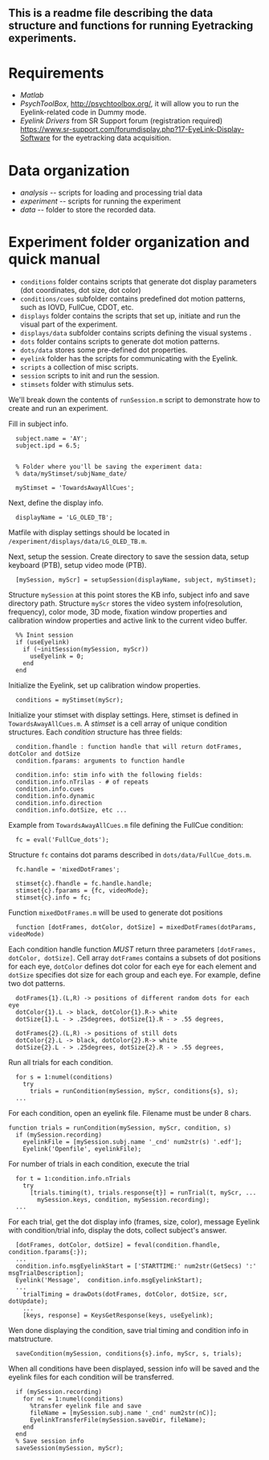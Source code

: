 ## This is a readme file describing the data structure and functions for running Eyetracking experiments.

# Requirements

* *Matlab*
* *PsychToolBox*, http://psychtoolbox.org/, it will allow you to run the Eyelink-related code in Dummy mode.
* *Eyelink Drivers* from SR Support forum (registration required) https://www.sr-support.com/forumdisplay.php?17-EyeLink-Display-Software for the eyetracking data acquisition.

# Data organization

* *analysis* -- scripts for loading and processing trial data
* *experiment* -- scripts for running the experiment
* *data* -- folder to store the recorded data.

# Experiment folder organization and quick manual

* `conditions` folder contains scripts that generate dot display parameters (dot coordinates, dot size, dot color) 
* `conditions/cues` subfolder contains predefined dot motion patterns, such as IOVD, FullCue, CDOT, etc.
* `displays` folder contains the scripts that set up, initiate and run the visual part of the experiment.
* `displays/data` subfolder contains scripts defining the visual systems . 
* `dots` folder contains scripts to generate dot motion patterns.  
* `dots/data` stores some pre-defined dot properties. 
* `eyelink` folder has the scripts for communicating with the Eyelink. 
* `scripts` a collection of misc scripts.
* `session` scripts to init and run the session.
* `stimsets` folder with stimulus sets.

We'll break down the contents of `runSession.m` script to demonstrate how to create and run an experiment.
 
Fill in subject info. 
```
  subject.name = 'AY';
  subject.ipd = 6.5;    
    
    
  % Folder where you'll be saving the experiment data:
  % data/myStimset/subjName_date/
    
  myStimset = 'TowardsAwayAllCues';
```

Next, define the display info.
  
```
  displayName = 'LG_OLED_TB';
```
Matfile with display settings should be located in `/experiment/displays/data/LG_OLED_TB.m`.

Next, setup the session. Create directory to save the session data,  setup keyboard (PTB), setup video mode (PTB).
```
  [mySession, myScr] = setupSession(displayName, subject, myStimset);
```
Structure `mySession` at this point stores the KB info, subject info and save directory path.
Structure `myScr` stores the video system info(resolution, frequency), color mode, 3D mode, fixation window properties and calibration window properties and active link to the current video buffer.
```
  %% Inint session
  if (useEyelink)
    if (~initSession(mySession, myScr))
      useEyelink = 0;
    end
  end
```
Initialize the Eyelink, set up calibration window properties.
```
  conditions = myStimset(myScr);
```
Initialize your stimset with display settings. Here, stimset is defined in `TowardsAwayAllCues.m`.
A *stimset* is a cell array of unique condition structures. Each *condition* structure has three fields:
```
  condition.fhandle : function handle that will return dotFrames, dotColor and dotSize
  condition.fparams: arguments to function handle
    
  condition.info: stim info with the following fields:
  condition.info.nTrilas - # of repeats
  condition.info.cues
  condition.info.dynamic
  condition.info.direction
  condition.info.dotSize, etc ...
```
Example from `TowardsAwayAllCues.m` file defining the FullCue condition:
```
  fc = eval('FullCue_dots');
```
Structure `fc` contains dot params described in  `dots/data/FullCue_dots.m`.
```  
  fc.handle = 'mixedDotFrames';
  
  stimset{c}.fhandle = fc.handle.handle;
  stimset{c}.fparams = {fc, videoMode};
  stimset{c}.info = fc;
```
Function `mixedDotFrames.m` will be used to generate dot positions
```
  function [dotFrames, dotColor, dotSize] = mixedDotFrames(dotParams, videoMode)
```
Each condition handle function *MUST* return three parameters `[dotFrames, dotColor, dotSize]`. Cell array `dotFrames` contains a subsets of dot positions for each eye, `dotColor` defines dot color for each eye for each element and `dotSize` specifies dot size for each group and each eye. 
For example, define two dot patterns. 
```
  dotFrames{1}.(L,R) -> positions of different random dots for each eye
  dotColor{1}.L -> black, dotColor{1}.R-> white
  dotSize{1}.L - > .25degrees, dotSize{1}.R - > .55 degrees, 
  
  dotFrames{2}.(L,R) -> positions of still dots
  dotColor{2}.L -> black, dotColor{2}.R-> white
  dotSize{2}.L - > .25degrees, dotSize{2}.R - > .55 degrees, 
```
Run all trials for each condition.
```
  for s = 1:numel(conditions)    
    try
      trials = runCondition(mySession, myScr, conditions{s}, s);
  ...
```
For each condition, open an eyelink file. Filename must be under 8 chars.
```
function trials = runCondition(mySession, myScr, condition, s)
  if (mySession.recording) 
    eyelinkFile = [mySession.subj.name '_cnd' num2str(s) '.edf'];
    Eyelink('Openfile', eyelinkFile);				
```
For number of trials in each condition, execute the trial
```
  for t = 1:condition.info.nTrials
    try 
      [trials.timing(t), trials.response{t}] = runTrial(t, myScr, ...
        mySession.keys, condition, mySession.recording);
  ...              
```
For each trial, get the dot display info (frames, size, color), message Eyelink with condition/trial info, display the dots, collect subject's answer. 
```
  [dotFrames, dotColor, dotSize] = feval(condition.fhandle, condition.fparams{:});
  ...
  condition.info.msgEyelinkStart = ['STARTTIME:' num2str(GetSecs) ':' msgTrialDescription];  
  Eyelink('Message',  condition.info.msgEyelinkStart);
  ...
	trialTiming = drawDots(dotFrames, dotColor, dotSize, scr, dotUpdate);
	...
	[keys, response] = KeysGetResponse(keys, useEyelink);
```
Wen done displaying the condition, save trial timing and condition info in matstructure.  
```
  saveCondition(mySession, conditions{s}.info, myScr, s, trials);            
```
When all conditions have been displayed, session info will be saved and the eyelink files for each condition will be transferred.
```
  if (mySession.recording)
    for nC = 1:numel(conditions)
      %transfer eyelink file and save
      fileName = [mySession.subj.name '_cnd' num2str(nC)];
      EyelinkTransferFile(mySession.saveDir, fileName);
    end
  end
  % Save session info  
  saveSession(mySession, myScr);
```
